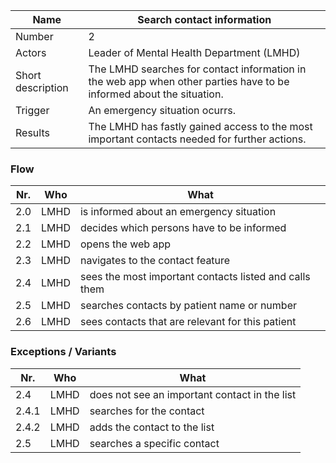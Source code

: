 | Name                          | Search contact information                                                                                 |
|-------------------------------|-----------------------------------------------------------------------------------------------------------| 
| Number                        | 2                                                                                                         | 
| Actors                        | Leader of Mental Health Department (LMHD)                                                      | 
| Short description             | The LMHD searches for contact information in the web app when other parties have to be informed about the situation.                                    | 
| Trigger                       | An emergency situation ocurrs.                                           | 
| Results                       | The LMHD has fastly gained access to the most important contacts needed for further actions. |              
                                                                                                                                             
### Flow

|Nr.|Who|What|
|-|-|-|
|2.0|LMHD|is informed about an emergency situation|
|2.1|LMHD|decides which persons have to be informed|
|2.2|LMHD|opens the web app|
|2.3|LMHD|navigates to the contact feature|
|2.4|LMHD|sees the most important contacts listed and calls them|
|2.5|LMHD|searches contacts by patient name or number|
|2.6|LMHD|sees contacts that are relevant for this patient|


### Exceptions / Variants
|Nr.|Who|What|
|-|-|-|
|2.4|LMHD|does not see an important contact in the list|
|2.4.1|LMHD|searches for the contact|
|2.4.2|LMHD|adds the contact to the list|
|2.5|LMHD|searches a specific contact|